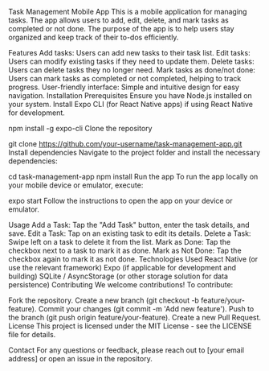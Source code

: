 Task Management Mobile App
This is a mobile application for managing tasks. The app allows users to add, edit, delete, and mark tasks as completed or not done. The purpose of the app is to help users stay organized and keep track of their to-dos efficiently.

Features
Add tasks: Users can add new tasks to their task list.
Edit tasks: Users can modify existing tasks if they need to update them.
Delete tasks: Users can delete tasks they no longer need.
Mark tasks as done/not done: Users can mark tasks as completed or not completed, helping to track progress.
User-friendly interface: Simple and intuitive design for easy navigation.
Installation
Prerequisites
Ensure you have Node.js installed on your system.
Install Expo CLI (for React Native apps) if using React Native for development.

npm install -g expo-cli
Clone the repository

git clone https://github.com/your-username/task-management-app.git
Install dependencies
Navigate to the project folder and install the necessary dependencies:


cd task-management-app
npm install
Run the app
To run the app locally on your mobile device or emulator, execute:


expo start
Follow the instructions to open the app on your device or emulator.

Usage
Add a Task: Tap the "Add Task" button, enter the task details, and save.
Edit a Task: Tap on an existing task to edit its details.
Delete a Task: Swipe left on a task to delete it from the list.
Mark as Done: Tap the checkbox next to a task to mark it as done.
Mark as Not Done: Tap the checkbox again to mark it as not done.
Technologies Used
React Native (or use the relevant framework)
Expo (if applicable for development and building)
SQLite / AsyncStorage (or other storage solution for data persistence)
Contributing
We welcome contributions! To contribute:

Fork the repository.
Create a new branch (git checkout -b feature/your-feature).
Commit your changes (git commit -m 'Add new feature').
Push to the branch (git push origin feature/your-feature).
Create a new Pull Request.
License
This project is licensed under the MIT License - see the LICENSE file for details.

Contact
For any questions or feedback, please reach out to [your email address] or open an issue in the repository.


